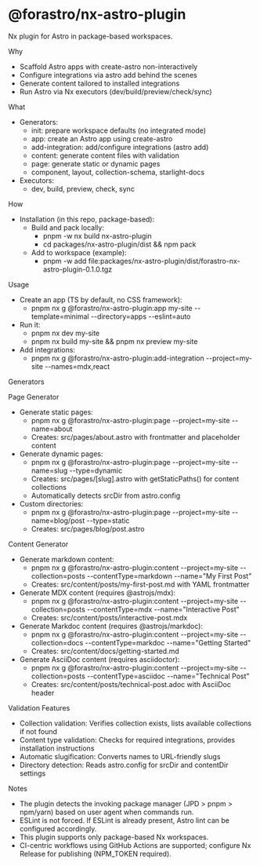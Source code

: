 # @forastro/nx-astro-plugin

Nx plugin for Astro in package-based workspaces.

Why

- Scaffold Astro apps with create-astro non-interactively
- Configure integrations via astro add behind the scenes
- Generate content tailored to installed integrations
- Run Astro via Nx executors (dev/build/preview/check/sync)

What

- Generators:
  - init: prepare workspace defaults (no integrated mode)
  - app: create an Astro app using create-astro
  - add-integration: add/configure integrations (astro add)
  - content: generate content files with validation
  - page: generate static or dynamic pages
  - component, layout, collection-schema, starlight-docs
- Executors:
  - dev, build, preview, check, sync

How

- Installation (in this repo, package-based):
  - Build and pack locally:
    - pnpm -w nx build nx-astro-plugin
    - cd packages/nx-astro-plugin/dist && npm pack
  - Add to workspace (example):
    - pnpm -w add file:packages/nx-astro-plugin/dist/forastro-nx-astro-plugin-0.1.0.tgz

Usage

- Create an app (TS by default, no CSS framework):
  - pnpm nx g @forastro/nx-astro-plugin:app my-site --template=minimal --directory=apps --eslint=auto
- Run it:
  - pnpm nx dev my-site
  - pnpm nx build my-site && pnpm nx preview my-site
- Add integrations:
  - pnpm nx g @forastro/nx-astro-plugin:add-integration --project=my-site --names=mdx,react

Generators

Page Generator

- Generate static pages:
  - pnpm nx g @forastro/nx-astro-plugin:page --project=my-site --name=about
  - Creates: src/pages/about.astro with frontmatter and placeholder content
- Generate dynamic pages:
  - pnpm nx g @forastro/nx-astro-plugin:page --project=my-site --name=slug --type=dynamic
  - Creates: src/pages/[slug].astro with getStaticPaths() for content collections
  - Automatically detects srcDir from astro.config
- Custom directories:
  - pnpm nx g @forastro/nx-astro-plugin:page --project=my-site --name=blog/post --type=static
  - Creates: src/pages/blog/post.astro

Content Generator

- Generate markdown content:
  - pnpm nx g @forastro/nx-astro-plugin:content --project=my-site --collection=posts --contentType=markdown --name="My First Post"
  - Creates: src/content/posts/my-first-post.md with YAML frontmatter
- Generate MDX content (requires @astrojs/mdx):
  - pnpm nx g @forastro/nx-astro-plugin:content --project=my-site --collection=posts --contentType=mdx --name="Interactive Post"
  - Creates: src/content/posts/interactive-post.mdx
- Generate Markdoc content (requires @astrojs/markdoc):
  - pnpm nx g @forastro/nx-astro-plugin:content --project=my-site --collection=docs --contentType=markdoc --name="Getting Started"
  - Creates: src/content/docs/getting-started.md
- Generate AsciiDoc content (requires asciidoctor):
  - pnpm nx g @forastro/nx-astro-plugin:content --project=my-site --collection=posts --contentType=asciidoc --name="Technical Post"
  - Creates: src/content/posts/technical-post.adoc with AsciiDoc header

Validation Features

- Collection validation: Verifies collection exists, lists available collections if not found
- Content type validation: Checks for required integrations, provides installation instructions
- Automatic slugification: Converts names to URL-friendly slugs
- Directory detection: Reads astro.config for srcDir and contentDir settings

Notes

- The plugin detects the invoking package manager (JPD > pnpm > npm/yarn) based on user agent when commands run.
- ESLint is not forced. If ESLint is already present, Astro lint can be configured accordingly.
- This plugin supports only package-based Nx workspaces.
- CI-centric workflows using GitHub Actions are supported; configure Nx Release for publishing (NPM_TOKEN required).
